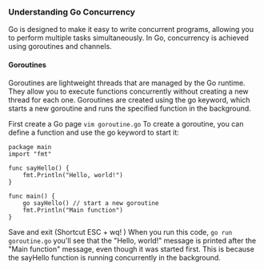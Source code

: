 ### Understanding Go Concurrency
Go is designed to make it easy to write concurrent programs, allowing you to perform multiple tasks simultaneously. In Go, concurrency is achieved using goroutines and channels.

#### Goroutines
Goroutines are lightweight threads that are managed by the Go runtime. They allow you to execute functions concurrently without creating a new thread for each one. Goroutines are created using the go keyword, which starts a new goroutine and runs the specified function in the background.

First create a Go page
```vim goroutine.go```
To create a goroutine, you can define a function and use the go keyword to start it:

```
package main
import "fmt"

func sayHello() {
    fmt.Println("Hello, world!")
}

func main() {
    go sayHello() // start a new goroutine
    fmt.Println("Main function")
}
```
Save and exit (Shortcut ESC + wq! )
When you run this code,
```go run goroutine.go``` you'll see that the "Hello, world!" message is printed after the "Main function" message, even though it was started first. This is because the sayHello function is running concurrently in the background.